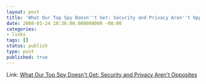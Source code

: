 ```yaml
---
layout: post
title: 'What Our Top Spy Doesn''t Get: Security and Privacy Aren''t Opposites'
date: 2008-01-24 18:36:00.000000000 -08:00
categories:
- links
tags: []
status: publish
type: post
published: true
---
```

Link: <a href="http://www.wired.com/politics/security/commentary/securitymatters/2008/01/securitymatters_0124">What Our Top Spy Doesn't Get: Security and Privacy Aren't Opposites</a>
